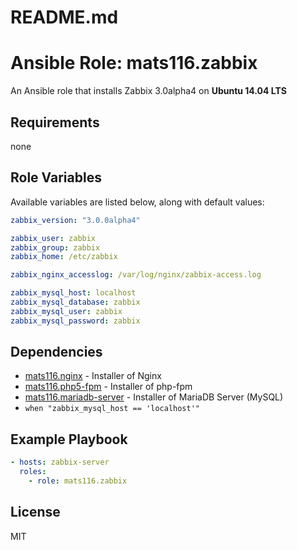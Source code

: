 # README.md
# Ansible Role: mats116.zabbix

An Ansible role that installs Zabbix 3.0alpha4 on **Ubuntu 14.04 LTS**

## Requirements

none

## Role Variables

Available variables are listed below, along with default values:

```yaml
zabbix_version: "3.0.0alpha4"

zabbix_user: zabbix
zabbix_group: zabbix
zabbix_home: /etc/zabbix

zabbix_nginx_accesslog: /var/log/nginx/zabbix-access.log

zabbix_mysql_host: localhost
zabbix_mysql_database: zabbix
zabbix_mysql_user: zabbix
zabbix_mysql_password: zabbix
```

## Dependencies

- [mats116.nginx](https://galaxy.ansible.com/detail#/role/6198) - Installer of Nginx
- [mats116.php5-fpm](https://galaxy.ansible.com/detail#/role/6238) - Installer of php-fpm
- [mats116.mariadb-server](https://galaxy.ansible.com/detail#/role/6199) - Installer of MariaDB Server (MySQL)
 - `when "zabbix_mysql_host == 'localhost'"`

## Example Playbook

```yaml
- hosts: zabbix-server
  roles:
    - role: mats116.zabbix
```

## License

MIT
